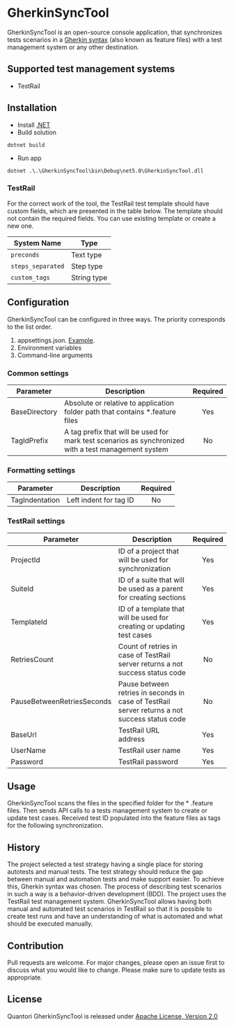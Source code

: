 # GherkinSyncTool

GherkinSyncTool is an open-source console application, that synchronizes tests scenarios in
a [Gherkin syntax](https://cucumber.io/docs/gherkin/) (also known as feature files) with a test management system or any
other destination.

## Supported test management systems

- TestRail

## Installation

- Install [.NET](https://dotnet.microsoft.com/download)
- Build solution

```
dotnet build
```

- Run app

```
dotnet .\.\GherkinSyncTool\bin\Debug\net5.0\GherkinSyncTool.dll
```

### TestRail

For the correct work of the tool, the TestRail test template should have custom fields, which are presented in the table
below. The template should not contain the required fields. You can use existing template or create a new one.

| System Name       | Type        |
| ----------------- | ----------- |
| `preconds`        | Text type   |
| `steps_separated` | Step type   |
| `custom_tags`     | String type |

## Configuration

GherkinSyncTool can be configured in three ways. The priority corresponds to the list order.

1. appsettings.json. [Example](GherkinSyncTool\appsettings.json).
2. Environment variables
3. Command-line arguments

### Common settings

| Parameter     | Description                                                                                          | Required |
| ------------- | ---------------------------------------------------------------------------------------------------- | :------: |
| BaseDirectory | Absolute or relative to application folder path that contains *.feature files                        | Yes      |
| TagIdPrefix   | A tag prefix that will be used for mark test scenarios as synchronized with a test management system | No       |

### Formatting settings

| Parameter      | Description            | Required |
| -------------- | ---------------------- | :------: |
| TagIndentation | Left indent for tag ID | No       |

### TestRail settings

| Parameter                  | Description                                                                                   | Required |
| -------------------------- | --------------------------------------------------------------------------------------------- | :------: |
| ProjectId                  | ID of a project that will be used for synchronization                                         | Yes      |
| SuiteId                    | ID of a suite that will be used as a parent for creating sections                             | Yes      |
| TemplateId                 | ID of a template that will be used for creating or updating test cases                        | Yes      |
| RetriesCount               | Count of retries in case of TestRail server returns a not success status code                 | No       |
| PauseBetweenRetriesSeconds | Pause between retries in seconds in case of TestRail server returns a not success status code | No       |
| BaseUrl                    | TestRail URL address                                                                          | Yes      |
| UserName                   | TestRail user name                                                                            | Yes      |
| Password                   | TestRail password                                                                             | Yes      |

## Usage

GherkinSyncTool scans the files in the specified folder for the * .feature files. Then sends API calls to a tests
management system to create or update test cases. Received test ID populated into the feature files as tags for the
following synchronization.

## History

The project selected a test strategy having a single place for storing autotests and manual tests. The test strategy
should reduce the gap between manual and automation tests and make support easier. To achieve this, Gherkin syntax was
chosen. The process of describing test scenarios in such a way is a behavior-driven development (BDD). The project uses
the TestRail test management system. GherkinSyncTool allows having both manual and automated test scenarios in TestRail
so that it is possible to create test runs and have an understanding of what is automated and what should be executed
manually.

## Contribution

Pull requests are welcome. For major changes, please open an issue first to discuss what you would like to change.
Please make sure to update tests as appropriate.

## License

Quantori GherkinSyncTool is released under [Apache License, Version 2.0](LICENSE)